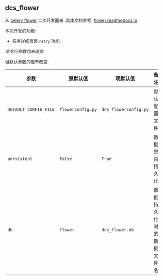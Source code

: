 
## dcs_flower

从 [celery flower]() 二次开发而来. 具体文档参考: [flower.readthedocs.io](http://flower.readthedocs.io/en/latest/index.html)

本次开发的功能:

- 任务详细页面 `retry` 功能.

*命令行参数均未改变.*

但默认参数的值有改变.

参数 | 原默认值 | 现默认值 | 备注
-----|---------|----------|------
`DEFAULT_CONFIG_FILE` | `flowerconfig.py` | `dcs_flowerconfig.py` | 默认配置文件
`persistent` | `False` | `True` | 数据是否持久化
`db` | `flower` | `dcs_flower.db` | 数据持久化时的数据文件名
